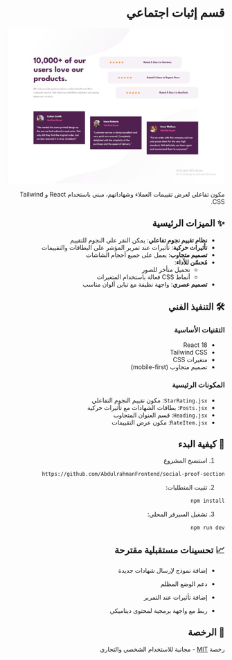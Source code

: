 <div dir="rtl" style="text-align: right;">

# قسم إثبات اجتماعي

![معاينة المشروع](../preview.jpg)

مكون تفاعلي لعرض تقييمات العملاء وشهاداتهم، مبني باستخدام React و Tailwind CSS.

## ✨ الميزات الرئيسية

- **نظام تقييم نجوم تفاعلي**: يمكن النقر على النجوم للتقييم
- **تأثيرات حركية**: تأثيرات عند تمرير المؤشر على البطاقات والتقييمات
- **تصميم متجاوب**: يعمل على جميع أحجام الشاشات
- **مُحسّن للأداء**:
  - تحميل متأخر للصور
  - أنماط CSS فعالة باستخدام المتغيرات
- **تصميم عصري**: واجهة نظيفة مع تباين ألوان مناسب

## 🛠️ التنفيذ الفني

### التقنيات الأساسية

- React 18
- Tailwind CSS
- متغيرات CSS
- تصميم متجاوب (mobile-first)

### المكونات الرئيسية

- `StarRating.jsx`: مكون تقييم النجوم التفاعلي
- `Posts.jsx`: بطاقات الشهادات مع تأثيرات حركية
- `Heading.jsx`: قسم العنوان المتجاوب
- `RateItem.jsx`: مكون عرض التقييمات

## 🚀 كيفية البدء

1. استنسخ المشروع

```bash
https://github.com/AbdulrahmanFrontend/social-proof-section
```

2. تثبيت المتطلبات:

```bash
npm install
```

3. تشغيل السيرفر المحلي:

```bash
npm run dev
```

## 📈 تحسينات مستقبلية مقترحة

- إضافة نموذج لإرسال شهادات جديدة

- دعم الوضع المظلم

- إضافة تأثيرات عند التمرير

- ربط مع واجهة برمجية لمحتوى ديناميكي

## 📜 الرخصة

رخصة [MIT](../LICENSE) - مجانية للاستخدام الشخصي والتجاري

</div>
